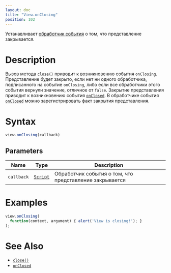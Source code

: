 ```yaml
---
layout: doc
title: "View.onClosing"
position: 102
---
```


Устанавливает [обработчик события](../../../Script/) о том, что представление закрывается.

# Description

Вызов метода [`close()`](../View.close/) приводит к возникновению события `onClosing`.
Представление будет закрыто, если нет ни одного обработчика, подписанного на событие `onClosing`,
либо если все обработчики этого события вернули значение, отличное от `false`. Закрытие представления
приводит к возникновению события [`onClosed`](../View.onClosed/). В обработчике события [`onClosed`](../View.onClosed/)
можно зарегистрировать факт закрытия представления.

# Syntax

```js
view.onClosing(callback)
```

## Parameters

|Name|Type|Description|
|----|----|-----------|
|`callback`|[`Script`](../../../Script/)|Обработчик события о том, что представление закрывается|

# Examples

```js
view.onClosing(
  function(context, argument) { alert('View is closing!'); }
);
```

# See Also

* [`close()`](../View.close/)
* [`onClosed`](../View.onClosed/)
